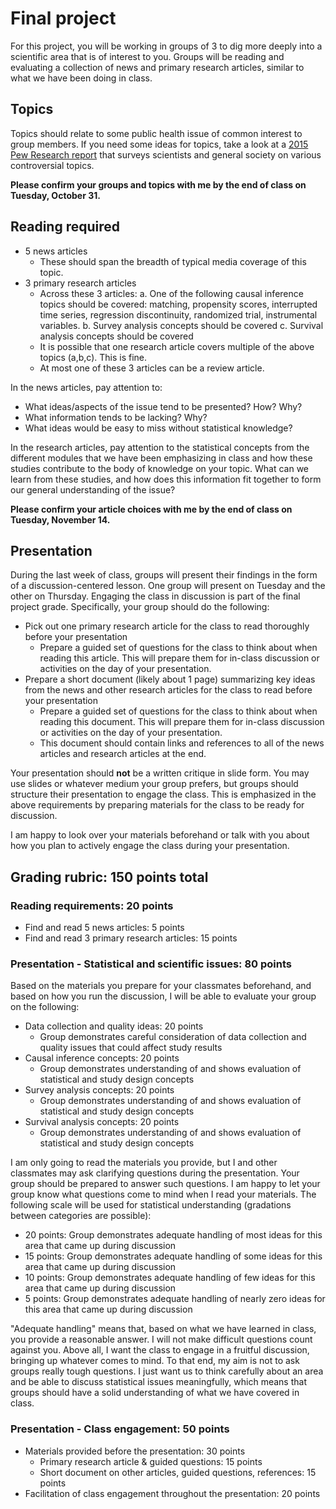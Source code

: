 # Final project

For this project, you will be working in groups of 3 to dig more deeply into a scientific area that is of interest to you. Groups will be reading and evaluating a collection of news and primary research articles, similar to what we have been doing in class.

## Topics

Topics should relate to some public health issue of common interest to group members. If you need some ideas for topics, take a look at a [2015 Pew Research report](http://www.pewinternet.org/2015/01/29/public-and-scientists-views-on-science-and-society/) that surveys scientists and general society on various controversial topics.

**Please confirm your groups and topics with me by the end of class on Tuesday, October 31.**

## Reading required

- 5 news articles
    - These should span the breadth of typical media coverage of this topic.
- 3 primary research articles
    - Across these 3 articles:
        a. One of the following causal inference topics should be covered: matching, propensity scores, interrupted time series, regression discontinuity, randomized trial, instrumental variables.
        b. Survey analysis concepts should be covered
        c. Survival analysis concepts should be covered
    - It is possible that one research article covers multiple of the above topics (a,b,c). This is fine.
    - At most one of these 3 articles can be a review article.

In the news articles, pay attention to:

- What ideas/aspects of the issue tend to be presented? How? Why?
- What information tends to be lacking? Why?
- What ideas would be easy to miss without statistical knowledge?

In the research articles, pay attention to the statistical concepts from the different modules that we have been emphasizing in class and how these studies contribute to the body of knowledge on your topic. What can we learn from these studies, and how does this information fit together to form our general understanding of the issue?

**Please confirm your article choices with me by the end of class on Tuesday, November 14.**

## Presentation

During the last week of class, groups will present their findings in the form of a discussion-centered lesson. One group will present on Tuesday and the other on Thursday. Engaging the class in discussion is part of the final project grade. Specifically, your group should do the following:

- Pick out one primary research article for the class to read thoroughly before your presentation
    - Prepare a guided set of questions for the class to think about when reading this article. This will prepare them for in-class discussion or activities on the day of your presentation.
- Prepare a short document (likely about 1 page) summarizing key ideas from the news and other research articles for the class to read before your presentation
    - Prepare a guided set of questions for the class to think about when reading this document. This will prepare them for in-class discussion or activities on the day of your presentation.
    - This document should contain links and references to all of the news articles and research articles at the end.

Your presentation should **not** be a written critique in slide form. You may use slides or whatever medium your group prefers, but groups should structure their presentation to engage the class. This is emphasized in the above requirements by preparing materials for the class to be ready for discussion.

I am happy to look over your materials beforehand or talk with you about how you plan to actively engage the class during your presentation.

## Grading rubric: 150 points total

### Reading requirements: 20 points

- Find and read 5 news articles: 5 points
- Find and read 3 primary research articles: 15 points

### Presentation - Statistical and scientific issues: 80 points

Based on the materials you prepare for your classmates beforehand, and based on how you run the discussion, I will be able to evaluate your group on the following:

- Data collection and quality ideas: 20 points
    - Group demonstrates careful consideration of data collection and quality issues that could affect study results
- Causal inference concepts: 20 points
    - Group demonstrates understanding of and shows evaluation of statistical and study design concepts
- Survey analysis concepts: 20 points
    - Group demonstrates understanding of and shows evaluation of statistical and study design concepts
- Survival analysis concepts: 20 points
    - Group demonstrates understanding of and shows evaluation of statistical and study design concepts

I am only going to read the materials you provide, but I and other classmates may ask clarifying questions during the presentation. Your group should be prepared to answer such questions. I am happy to let your group know what questions come to mind when I read your materials. The following scale will be used for statistical understanding (gradations between categories are possible):

- 20 points: Group demonstrates adequate handling of most ideas for this area that came up during discussion
- 15 points: Group demonstrates adequate handling of some ideas for this area that came up during discussion
- 10 points: Group demonstrates adequate handling of few ideas for this area that came up during discussion
- 5 points: Group demonstrates adequate handling of nearly zero ideas for this area that came up during discussion

"Adequate handling" means that, based on what we have learned in class, you provide a reasonable answer. I will not make difficult questions count against you. Above all, I want the class to engage in a fruitful discussion, bringing up whatever comes to mind. To that end, my aim is not to ask groups really tough questions. I just want us to think carefully about an area and be able to discuss statistical issues meaningfully, which means that groups should have a solid understanding of what we have covered in class.

### Presentation - Class engagement: 50 points

- Materials provided before the presentation: 30 points
    - Primary research article & guided questions: 15 points
    - Short document on other articles, guided questions, references: 15 points
- Facilitation of class engagement throughout the presentation: 20 points
